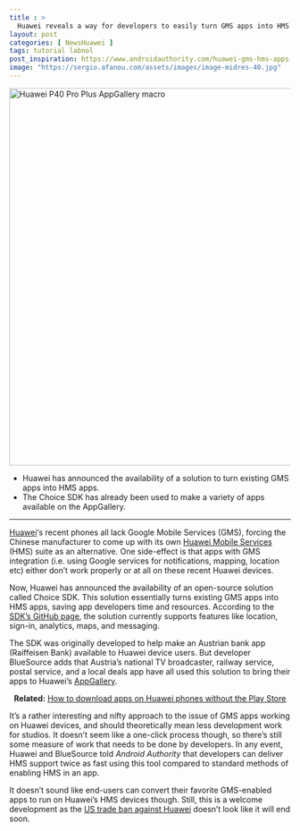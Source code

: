 ```yaml
---
title : >
  Huawei reveals a way for developers to easily turn GMS apps into HMS apps
layout: post
categories: [ NewsHuawei ]
tags: tutorial labnol
post_inspiration: https://www.androidauthority.com/huawei-gms-hms-apps-solution-1217782/
image: "https://sergio.afanou.com/assets/images/image-midres-40.jpg"
---
```


<p><html><body><img class="aligncenter size-large wp-image-1127108 noname aa-img" title="Huawei P40 Pro Plus AppGallery macro" src="https://cdn57.androidauthority.net/wp-content/uploads/2020/06/Huawei-P40-Pro-Plus-AppGallery-macro-1200x675.jpg" alt="Huawei P40 Pro Plus AppGallery macro" width="1200" height="675" data-attachment-id="1127108" srcset="https://cdn57.androidauthority.net/wp-content/uploads/2020/06/Huawei-P40-Pro-Plus-AppGallery-macro-1200x675.jpg 1200w, https://cdn57.androidauthority.net/wp-content/uploads/2020/06/Huawei-P40-Pro-Plus-AppGallery-macro-300x170.jpg 300w, https://cdn57.androidauthority.net/wp-content/uploads/2020/06/Huawei-P40-Pro-Plus-AppGallery-macro-768x432.jpg 768w, https://cdn57.androidauthority.net/wp-content/uploads/2020/06/Huawei-P40-Pro-Plus-AppGallery-macro-16x9.jpg 16w, https://cdn57.androidauthority.net/wp-content/uploads/2020/06/Huawei-P40-Pro-Plus-AppGallery-macro-32x18.jpg 32w, https://cdn57.androidauthority.net/wp-content/uploads/2020/06/Huawei-P40-Pro-Plus-AppGallery-macro-28x16.jpg 28w, https://cdn57.androidauthority.net/wp-content/uploads/2020/06/Huawei-P40-Pro-Plus-AppGallery-macro-56x32.jpg 56w, https://cdn57.androidauthority.net/wp-content/uploads/2020/06/Huawei-P40-Pro-Plus-AppGallery-macro-64x36.jpg 64w, https://cdn57.androidauthority.net/wp-content/uploads/2020/06/Huawei-P40-Pro-Plus-AppGallery-macro-712x400.jpg 712w, https://cdn57.androidauthority.net/wp-content/uploads/2020/06/Huawei-P40-Pro-Plus-AppGallery-macro-1000x563.jpg 1000w, https://cdn57.androidauthority.net/wp-content/uploads/2020/06/Huawei-P40-Pro-Plus-AppGallery-macro-792x446.jpg 792w, https://cdn57.androidauthority.net/wp-content/uploads/2020/06/Huawei-P40-Pro-Plus-AppGallery-macro-1280x720.jpg 1280w, https://cdn57.androidauthority.net/wp-content/uploads/2020/06/Huawei-P40-Pro-Plus-AppGallery-macro-840x472.jpg 840w, https://cdn57.androidauthority.net/wp-content/uploads/2020/06/Huawei-P40-Pro-Plus-AppGallery-macro-1340x754.jpg 1340w, https://cdn57.androidauthority.net/wp-content/uploads/2020/06/Huawei-P40-Pro-Plus-AppGallery-macro-770x433.jpg 770w, https://cdn57.androidauthority.net/wp-content/uploads/2020/06/Huawei-P40-Pro-Plus-AppGallery-macro-355x200.jpg 355w, https://cdn57.androidauthority.net/wp-content/uploads/2020/06/Huawei-P40-Pro-Plus-AppGallery-macro-675x380.jpg 675w, https://cdn57.androidauthority.net/wp-content/uploads/2020/06/Huawei-P40-Pro-Plus-AppGallery-macro.jpg 1919w" sizes="(max-width: 1200px) 100vw, 1200px" /></p>
<div class="aa-img-source-credit"></div>
<div class="aa_tldr_text">
<ul>
<li>Huawei has announced the availability of a solution to turn existing GMS apps into HMS apps.</li>
<li>The Choice SDK has already been used to make a variety of apps available on the AppGallery.</li>
</ul>
</div><hr>
<p><a href="https://www.androidauthority.com/huawei-phones-computers-more-1160873/">Huawei</a>&#8216;s recent phones all lack Google Mobile Services (GMS), forcing the Chinese manufacturer to come up with its own <a href="https://www.androidauthority.com/huawei-mobile-services-hms-1086979/">Huawei Mobile Services</a> (HMS) suite as an alternative. One side-effect is that apps with GMS integration (i.e. using Google services for notifications, mapping, location etc) either don&#8217;t work properly or at all on these recent Huawei devices.</p>
<p>Now, Huawei has announced the availability of an open-source solution called Choice SDK. This solution essentially turns existing GMS apps into HMS apps, saving app developers time and resources. According to the <a href="https://github.com/bluesource/ChoiceSDK" target="_blank" rel="noopener">SDK&#8217;s GitHub page</a>, the solution currently supports features like location, sign-in, analytics, maps, and messaging.</p>
<p>The SDK was originally developed to help make an Austrian bank app (Raiffeisen Bank) available to Huawei device users. But developer BlueSource adds that Austria&#8217;s national TV broadcaster, railway service, postal service, and a local deals app have all used this solution to bring their apps to Huawei&#8217;s <a href="https://www.androidauthority.com/huawei-app-gallery-review-1101306/">AppGallery</a>.</p>
<p style="text-align: center;"><strong>Related:</strong> <a href="https://www.androidauthority.com/download-apps-without-play-store-1154669/">How to download apps on Huawei phones without the Play Store</a></p>
<p>It&#8217;s a rather interesting and nifty approach to the issue of GMS apps working on Huawei devices, and should theoretically mean less development work for studios. It doesn&#8217;t seem like a one-click process though, so there&#8217;s still some measure of work that needs to be done by developers. In any event, Huawei and BlueSource told <em>Android Authority</em> that developers can deliver HMS support twice as fast using this tool compared to standard methods of enabling HMS in an app.</p>
<p>It doesn&#8217;t sound like end-users can convert their favorite GMS-enabled apps to run on Huawei&#8217;s HMS devices though. Still, this is a welcome development as the <a href="https://www.androidauthority.com/huawei-google-android-ban-988382/">US trade ban against Huawei</a> doesn&#8217;t look like it will end soon.</p>
</body></html></p>
